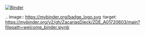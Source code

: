 [![Binder](https://mybinder.org/badge_logo.svg)](https://mybinder.org/v2/gh/ZacariasDieck/ZDE_A01720603/main?filepath=welcome_binder.ipynb)

.. image:: https://mybinder.org/badge_logo.svg
 :target: https://mybinder.org/v2/gh/ZacariasDieck/ZDE_A01720603/main?filepath=welcome_binder.ipynb

